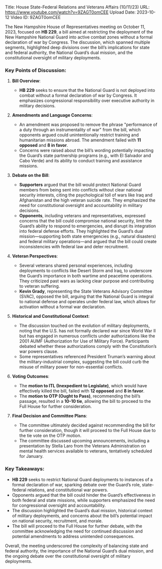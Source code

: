 Title: House State-Federal Relations and Veterans Affairs (10/11/23)
URL: https://www.youtube.com/watch?v=9ZAGT0omCEE
Upload Date: 2023-10-12
Video ID: 9ZAGT0omCEE

The New Hampshire House of Representatives meeting on October 11, 2023, focused on **HB 229**, a bill aimed at restricting the deployment of the New Hampshire National Guard into active combat zones without a formal declaration of war by Congress. The discussion, which spanned multiple segments, highlighted deep divisions over the bill’s implications for state and federal authority, the National Guard’s dual mission, and the constitutional oversight of military deployments.

### Key Points of Discussion:

1. **Bill Overview**:
   - **HB 229** seeks to ensure that the National Guard is not deployed into combat without a formal declaration of war by Congress. It emphasizes congressional responsibility over executive authority in military decisions.

2. **Amendments and Language Concerns**:
   - An amendment was proposed to remove the phrase "performance of a duty through an instrumentality of war" from the bill, which opponents argued could unintentionally restrict training and humanitarian missions abroad. The amendment failed with **11 opposed** and **8 in favor**.
   - Concerns were raised about the bill’s wording potentially impacting the Guard’s state partnership programs (e.g., with El Salvador and Cabo Verde) and its ability to conduct training and assistance missions.

3. **Debate on the Bill**:
   - **Supporters** argued that the bill would protect National Guard members from being sent into conflicts without clear national security interests, citing the psychological toll of wars like Iraq and Afghanistan and the high veteran suicide rate. They emphasized the need for constitutional oversight and accountability in military decisions.
   - **Opponents**, including veterans and representatives, expressed concerns that the bill could compromise national security, limit the Guard’s ability to respond to emergencies, and disrupt its integration into federal defense efforts. They highlighted the Guard’s dual mission—supporting both state emergencies (e.g., natural disasters) and federal military operations—and argued that the bill could create inconsistencies with federal law and deter recruitment.

4. **Veteran Perspectives**:
   - Several veterans shared personal experiences, including deployments to conflicts like Desert Storm and Iraq, to underscore the Guard’s importance in both wartime and peacetime operations. They criticized past wars as lacking clear purpose and contributing to veteran suffering.
   - **Kevin Grady**, representing the State Veterans Advisory Committee (SVAC), opposed the bill, arguing that the National Guard is integral to national defense and operates under federal law, which allows for activation without a formal war declaration.

5. **Historical and Constitutional Context**:
   - The discussion touched on the evolution of military deployments, noting that the U.S. has not formally declared war since World War II but has engaged in numerous conflicts under authorizations like the 2001 AUMF (Authorization for Use of Military Force). Participants debated whether these authorizations comply with the Constitution’s war powers clause.
   - Some representatives referenced President Truman’s warning about the military-industrial complex, suggesting the bill could curb the misuse of military power for non-essential conflicts.

6. **Voting Outcomes**:
   - The **motion to ITL (Inexpedient to Legislate)**, which would have effectively killed the bill, failed with **12 opposed** and **8 in favor**.
   - The **motion to OTP (Ought to Pass)**, recommending the bill’s passage, resulted in a **10-10 tie**, allowing the bill to proceed to the Full House for further consideration.

7. **Final Decision and Committee Plans**:
   - The committee ultimately decided against recommending the bill for further consideration, though it will proceed to the Full House due to the tie vote on the OTP motion.
   - The committee discussed upcoming announcements, including a presentation by Stella Laro from the Veterans Administration on mental health services available to veterans, tentatively scheduled for January.

### Key Takeaways:
- **HB 229** seeks to restrict National Guard deployments to instances of a formal declaration of war, sparking debate over the Guard’s role, state-federal relations, and constitutional war powers.
- Opponents argued that the bill could hinder the Guard’s effectiveness in both federal and state missions, while supporters emphasized the need for congressional oversight and accountability.
- The discussion highlighted the Guard’s dual mission, historical context of military deployments, and concerns about the bill’s potential impact on national security, recruitment, and morale.
- The bill will proceed to the Full House for further debate, with the committee acknowledging the need for continued discussion and potential amendments to address unintended consequences.

Overall, the meeting underscored the complexity of balancing state and federal authority, the importance of the National Guard’s dual mission, and the ongoing debate over the constitutional oversight of military deployments.